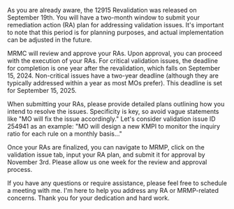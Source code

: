 As you are already aware, the 12915 Revalidation was released on September 19th. You will have a two-month window to submit your remediation action (RA) plan for addressing validation issues. It's important to note that this period is for planning purposes, and actual implementation can be adjusted in the future.

MRMC will review and approve your RAs. Upon approval, you can proceed with the execution of your RAs. For critical validation issues, the deadline for completion is one year after the revalidation, which falls on September 15, 2024. Non-critical issues have a two-year deadline (although they are typically addressed within a year as most MOs prefer). This deadline is set for September 15, 2025.

When submitting your RAs, please provide detailed plans outlining how you intend to resolve the issues. Specificity is key, so avoid vague statements like "MO will fix the issue accordingly." Let's consider validation issue ID 254941 as an example: "MO will design a new KMPI to monitor the inquiry ratio for each rule on a monthly basis..."

Once your RAs are finalized, you can navigate to MRMP, click on the validation issue tab, input your RA plan, and submit it for approval by November 3rd. Please allow us one week for the review and approval process.

If you have any questions or require assistance, please feel free to schedule a meeting with me. I'm here to help you address any RA or MRMP-related concerns. Thank you for your dedication and hard work.
